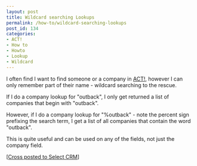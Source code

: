 ```yaml
---
layout: post
title: Wildcard searching Lookups
permalink: /how-to/wildcard-searching-lookups
post_id: 134
categories:
- ACT!
- How to
- Howto
- Lookup
- Wildcard
---
```


I often find I want to find someone or a company in [ACT!](http://www.evolutionmarketing.com.au/), however I can only remember part of their name - wildcard searching to the rescue.

If I do a company lookup for "outback", I only get returned a list of companies that begin with "outback".

However, if I do a company lookup for "%outback" - note the percent sign prefixing the search term, I get a list of all companies that contain the word "outback".

This is quite useful and can be used on any of the fields, not just the company field.

[[Cross posted to Select CRM](http://selectcrm.blogspot.com/2008/12/wildcard-searching-lookups.html)]
